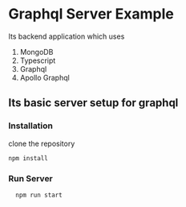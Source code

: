 # Graphql Server Example

Its backend application which uses

1. MongoDB
2. Typescript
3. Graphql
4. Apollo Graphql

## Its basic server setup for graphql

### Installation

clone the repository

```
npm install
```

### Run Server

```
  npm run start
```
